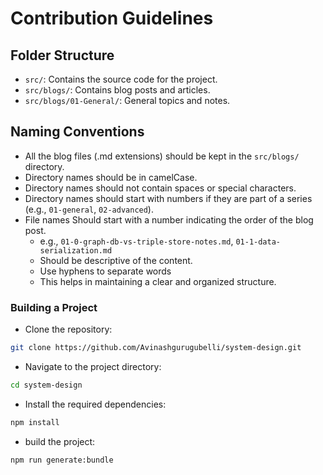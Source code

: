 # Contribution Guidelines

## Folder Structure
- `src/`: Contains the source code for the project.
- `src/blogs/`: Contains blog posts and articles.
- `src/blogs/01-General/`: General topics and notes.

## Naming Conventions
- All the blog files (.md extensions) should be kept in the `src/blogs/` directory.
- Directory names should be in camelCase.
- Directory names should not contain spaces or special characters.
- Directory names should start with numbers if they are part of a series (e.g., `01-general`, `02-advanced`).
- File names Should start with a number indicating the order of the blog post.
  - e.g., `01-0-graph-db-vs-triple-store-notes.md`, `01-1-data-serialization.md`
  -  Should be descriptive of the content.
  -  Use hyphens to separate words
  -  This helps in maintaining a clear and organized structure.

### Building a Project
- Clone the repository:
```bash
git clone https://github.com/Avinashgurugubelli/system-design.git
```
- Navigate to the project directory:
```bash
cd system-design 
```
- Install the required dependencies:
```bash
npm install
```
- build the project:
```bash
npm run generate:bundle
```